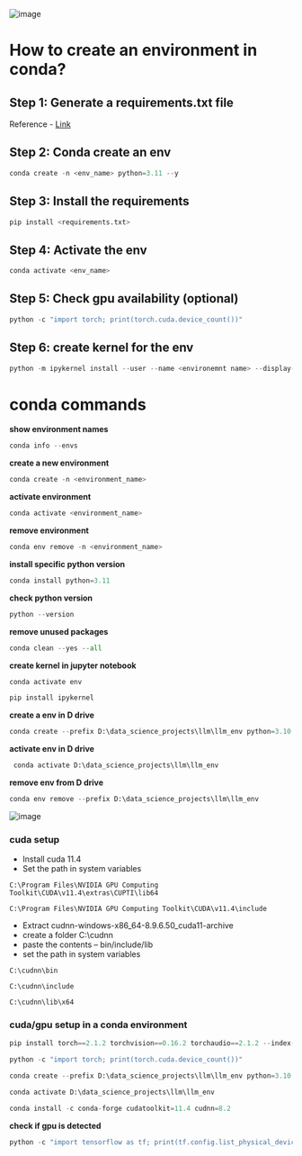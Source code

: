 ![image](https://github.com/SHRIDHARKN/data_science/assets/74343939/33871c2e-d40c-4263-bbe7-5479bc8eec07)
# How to create an environment in conda?
## Step 1: Generate a requirements.txt file
Reference - [Link](https://github.com/SHRIDHARKN/data_science/blob/main/requirements.md#llm-env-requirements)
## Step 2: Conda create an env
```python
conda create -n <env_name> python=3.11 --y
```
## Step 3: Install the requirements
```python
pip install <requirements.txt>
```
## Step 4: Activate the env
```python
conda activate <env_name>
```
## Step 5: Check gpu availability (optional)
```python
python -c "import torch; print(torch.cuda.device_count())"
```
## Step 6: create kernel for the env 
```python
python -m ipykernel install --user --name <environemnt name> --display-name "<display name>"
```

# conda commands
**show environment names**<br>
```python
conda info --envs
```
**create a new environment**<br>
```python
conda create -n <environment_name>
```
**activate environment**<br>
```python
conda activate <environment_name>
```
**remove environment**<br>
```python
conda env remove -n <environment_name>
```
**install specific python version**
```python
conda install python=3.11
```
**check python version**
```python
python --version
```
**remove unused packages**
```python
conda clean --yes --all
```
**create kernel in jupyter notebook**
```python
conda activate env
```
```python
pip install ipykernel
```

**create a env in D drive**
```python
conda create --prefix D:\data_science_projects\llm\llm_env python=3.10
```
**activate env in D drive**
```python
 conda activate D:\data_science_projects\llm\llm_env
```
**remove env from D drive**
```python
conda env remove --prefix D:\data_science_projects\llm\llm_env
```
![image](https://github.com/SHRIDHARKN/data_science/assets/74343939/79a0075c-6a3f-461f-803b-23a6f1f97aa4)<br>
### cuda setup
- Install cuda 11.4
- Set the path in system variables
```
C:\Program Files\NVIDIA GPU Computing Toolkit\CUDA\v11.4\extras\CUPTI\lib64
```
```
C:\Program Files\NVIDIA GPU Computing Toolkit\CUDA\v11.4\include
```
- Extract cudnn-windows-x86_64-8.9.6.50_cuda11-archive
- create a folder C:\cudnn
- paste the contents – bin/include/lib
- set the path in system variables
```
C:\cudnn\bin
```
```
C:\cudnn\include
```
```
C:\cudnn\lib\x64
```


### cuda/gpu setup in a conda environment
```python
pip install torch==2.1.2 torchvision==0.16.2 torchaudio==2.1.2 --index-url https://download.pytorch.org/whl/cu118
```
```python
python -c "import torch; print(torch.cuda.device_count())"
```
```python
conda create --prefix D:\data_science_projects\llm\llm_env python=3.10
```
```python
conda activate D:\data_science_projects\llm\llm_env
```
```python
conda install -c conda-forge cudatoolkit=11.4 cudnn=8.2
```

**check if gpu is detected**
```python
python -c "import tensorflow as tf; print(tf.config.list_physical_devices('GPU'))"
```
